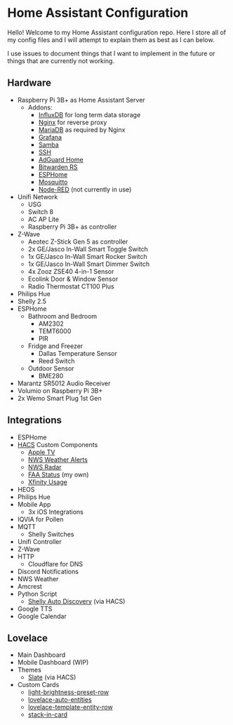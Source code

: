 # Home Assistant Configuration

Hello! Welcome to my Home Assistant configuration repo. Here I store all of my config files and I will attempt to explain them as best as I can below.

I use issues to document things that I want to implement in the future or things that are currently not working.

## Hardware

* Raspberry Pi 3B+ as Home Assistant Server
  * Addons:
    * [InfluxDB](https://github.com/hassio-addons/addon-influxdb) for long term data storage
    * [Nginx](https://github.com/hassio-addons/addon-nginx-proxy-manager) for reverse proxy
    * [MariaDB](https://github.com/home-assistant/hassio-addons/tree/master/mariadb) as required by Nginx
    * [Grafana](https://github.com/hassio-addons/addon-grafana)
    * [Samba](https://github.com/home-assistant/hassio-addons/tree/master/samba)
    * [SSH](https://github.com/hassio-addons/addon-ssh)
    * [AdGuard Home](https://github.com/hassio-addons/addon-adguard-home)
    * [Bitwarden RS](https://github.com/hassio-addons/addon-bitwarden)
    * [ESPHome](https://esphome.io/)
    * [Mosquitto](https://github.com/home-assistant/hassio-addons/tree/master/mosquitto)
    * [Node-RED](https://github.com/hassio-addons/addon-node-red) (not currently in use)
* Unifi Network
  * USG
  * Switch 8
  * AC AP Lite
  * Raspberry Pi 3B+ as controller
* Z-Wave
  * Aeotec Z-Stick Gen 5 as controller
  * 2x GE/Jasco In-Wall Smart Toggle Switch
  * 1x GE/Jasco In-Wall Smart Rocker Switch
  * 1x GE/Jasco In-Wall Smart Dimmer Switch
  * 4x Zooz ZSE40 4-in-1 Sensor
  * Ecolink Door & Window Sensor
  * Radio Thermostat CT100 Plus
* Philips Hue
* Shelly 2.5
* ESPHome
  * Bathroom and Bedroom
    * AM2302
    * TEMT6000
    * PIR
  * Fridge and Freezer
    * Dallas Temperature Sensor
    * Reed Switch
  * Outdoor Sensor
    * BME280
* Marantz SR5012 Audio Receiver
* Volumio on Raspberry Pi 3B+
* 2x Wemo Smart Plug 1st Gen

## Integrations

* ESPHome
* [HACS](https://hacs.xyz) Custom Components
  * [Apple TV](https://github.com/postlund/hass-atv-beta)
  * [NWS Weather Alerts](https://github.com/custom-components/weatheralerts)
  * [NWS Radar](https://github.com/MatthewFlamm/nwsradar)
  * [FAA Status](https://github.com/ntilley905/faastatus) (my own)
  * [Xfinity Usage](https://github.com/robert-alfaro/xfinity-usage)
* HEOS
* Philips Hue
* Mobile App
  * 3x iOS Integrations
* IQVIA for Pollen
* MQTT
  * Shelly Switches
* Unifi Controller
* Z-Wave
* HTTP
  * Cloudflare for DNS
* Discord Notifications
* NWS Weather
* Amcrest
* Python Script
  * [Shelly Auto Discovery](https://github.com/bieniu/ha-shellies-discovery) (via HACS)
* Google TTS
* Google Calendar

## Lovelace

* Main Dashboard
* Mobile Dashboard (WIP)
* Themes
  * [Slate](https://github.com/seangreen2/slate_theme) (via HACS)
* Custom Cards
  * [light-brightness-preset-row](https://github.com/finity69x2/light-brightness-preset-row)
  * [lovelace-auto-entities](https://github.com/thomasloven/lovelace-auto-entities)
  * [lovelace-template-entity-row](https://github.com/thomasloven/lovelace-template-entity-row)
  * [stack-in-card](https://github.com/custom-cards/stack-in-card)
